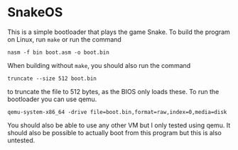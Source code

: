 # SnakeOS
This is a simple bootloader that plays the game Snake.
To build the program on Linux, run ```make``` or run the command
```
nasm -f bin boot.asm -o boot.bin
```
When building without ```make```, you should also run the command
```
truncate --size 512 boot.bin
```
to truncate the file to 512 bytes, as the BIOS only loads these.
To run the bootloader you can use qemu.
```
qemu-system-x86_64 -drive file=boot.bin,format=raw,index=0,media=disk
```
You should also be able to use any other VM but I only tested using qemu.
It should also be possible to actually boot from this program but this is also untested.

